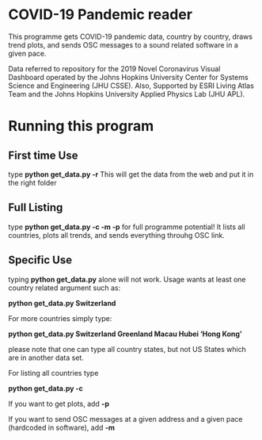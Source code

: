 # COVID-19 Pandemic reader

This programme gets COVID-19 pandemic data, country by country, draws trend plots, and sends OSC messages to a sound related software in a given pace.

Data referred to repository for the 2019 Novel Coronavirus Visual Dashboard operated by the Johns Hopkins University Center for Systems Science and Engineering (JHU CSSE). Also, Supported by ESRI Living Atlas Team and the Johns Hopkins University Applied Physics Lab (JHU APL).

# Running this program

## First time Use

type <b>python get_data.py -r</b> This will get the data from the web and put it in the right folder

## Full Listing

type <b>python get_data.py -c -m -p</b> for full programme potential! It lists all countries, plots all trends, and sends everything throuhg OSC link.

## Specific Use

typing <b>python get_data.py</b> alone will not work. Usage wants at least one country related argument such as:

<b>python get_data.py Switzerland</b>

For more countries simply type:

<b>python get_data.py Switzerland Greenland Macau Hubei ‘Hong Kong’</b>

please note that one can type all country states, but not US States which are in another data set.

For listing all countries type

<b>python get_data.py -c</b>

If you want to get plots, add <b>-p</b>

If you want to send OSC messages at a given address and a given pace (hardcoded in software), add <b>-m</b>